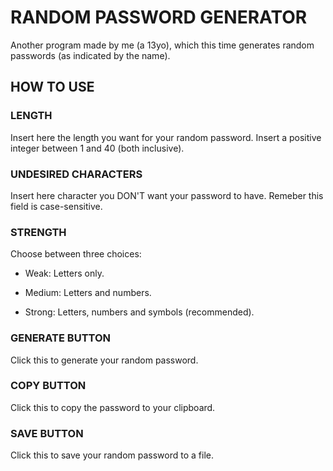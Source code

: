 # RANDOM PASSWORD GENERATOR

Another program made by me (a 13yo), which this time generates random passwords (as indicated by the name).

## HOW TO USE

### LENGTH

Insert here the length you want for your random password. Insert a positive integer between 1 and 40 (both inclusive).

### UNDESIRED CHARACTERS

Insert here character you DON'T want your password to have. Remeber this field is case-sensitive.

### STRENGTH

Choose between three choices:

- Weak: Letters only.

- Medium: Letters and numbers.

- Strong: Letters, numbers and symbols (recommended).

### GENERATE BUTTON

Click this to generate your random password.

### COPY BUTTON

Click this to copy the password to your clipboard.

### SAVE BUTTON

Click this to save your random password to a file.
